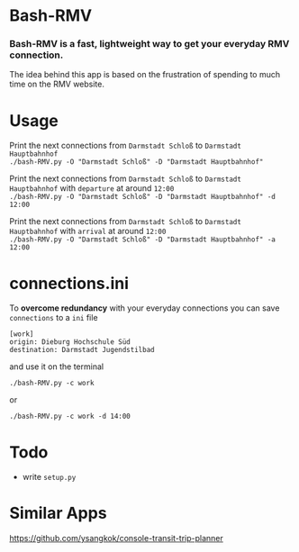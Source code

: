 # Bash-RMV

### Bash-RMV is a fast, lightweight way to get your everyday RMV connection.

The idea behind this app is based on the frustration of spending to much time on the RMV website.

# Usage

Print the next connections from `Darmstadt Schloß` to `Darmstadt Hauptbahnhof`  
`./bash-RMV.py -O "Darmstadt Schloß" -D "Darmstadt Hauptbahnhof"`

Print the next connections from `Darmstadt Schloß` to `Darmstadt Hauptbahnhof` with `departure` at around `12:00`  
`./bash-RMV.py -O "Darmstadt Schloß" -D "Darmstadt Hauptbahnhof" -d 12:00`

Print the next connections from `Darmstadt Schloß` to `Darmstadt Hauptbahnhof`  with `arrival` at around `12:00`  
`./bash-RMV.py -O "Darmstadt Schloß" -D "Darmstadt Hauptbahnhof" -a 12:00`


# connections.ini

To **overcome redundancy** with your everyday connections you can save `connections` to a `ini` file

    [work]
    origin: Dieburg Hochschule Süd
    destination: Darmstadt Jugendstilbad

and use it on the terminal

`./bash-RMV.py -c work`

or  

`./bash-RMV.py -c work -d 14:00`



# Todo

* write `setup.py`


# Similar Apps
https://github.com/ysangkok/console-transit-trip-planner
